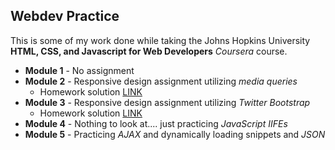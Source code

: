 ## Webdev Practice

This is some of my work done while taking the Johns Hopkins University **HTML, CSS, and Javascript for Web Developers** _Coursera_ course.

* **Module 1** - No assignment
* **Module 2** - Responsive design assignment utilizing _media queries_
  * Homework solution [LINK](http://jorypestorious.com/coursera-webdev/module2/)
* **Module 3** - Responsive design assignment utilizing _Twitter Bootstrap_
  * Homework solution [LINK](http://jorypestorious.com/coursera-webdev/module3)
* **Module 4** - Nothing to look at.... just practicing _JavaScript IIFEs_
* **Module 5** - Practicing _AJAX_ and dynamically loading snippets and _JSON_
